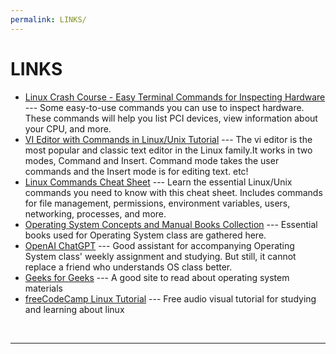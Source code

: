 ```yaml
---
permalink: LINKS/
---
```


# LINKS

* [Linux Crash Course - Easy Terminal Commands for Inspecting Hardware](https://youtu.be/oGyJr-iUwt8?si=59V2boc0XfmlFekg) --- 
Some easy-to-use commands you can use to inspect hardware. 
These commands will help you list PCI devices, view information about your CPU, and more.
* [VI Editor with Commands in Linux/Unix Tutorial](https://www.guru99.com/the-vi-editor.html) --- The vi editor is the most popular and classic text editor in the Linux family.It works in two modes, Command and Insert. Command mode takes the user commands and the Insert mode is for editing text. etc!
* [Linux Commands Cheat Sheet](https://www.geeksforgeeks.org/linux-commands-cheat-sheet/) --- Learn the essential Linux/Unix commands you need to know with this cheat sheet. Includes commands for file management, permissions, environment variables, users, networking, processes, and more.
* [Operating System Concepts and Manual Books Collection](https://www.os-book.com/OS10/) --- Essential books used for Operating System class are gathered here.
* [OpenAI ChatGPT](https://chat.openai.com/) --- Good assistant for accompanying Operating System class' weekly assignment and studying. But still, it cannot replace a friend who understands OS class better.
* [Geeks for Geeks](https://www.geeksforgeeks.org/operating-systems/) --- A good site to read about operating system materials
* [freeCodeCamp Linux Tutorial](https://www.freecodecamp.org/news/the-best-linux-tutorials/) --- Free audio visual tutorial for studying and learning about linux
<br>
<hr>
